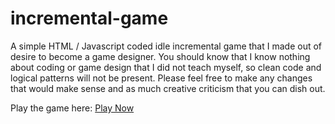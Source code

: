 # incremental-game
A simple HTML / Javascript coded idle incremental game that I made out of desire to become a game designer.
You should know that I know nothing about coding or game design that I did not teach myself, so clean code and logical patterns will not be present.
Please feel free to make any changes that would make sense and as much creative criticism that you can dish out.

Play the game here: [Play Now](https://gritzstelly.github.io/incremental-game/)
